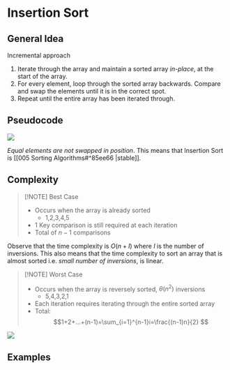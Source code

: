 # Insertion Sort
## General Idea
Incremental approach
1. Iterate through the array and maintain a sorted array _in-place_, at the start of the array.
2. For every element, loop through the sorted array backwards. Compare and swap the elements until it is in the correct spot.
3. Repeat until the entire array has been iterated through.

## Pseudocode
![](https://i.imgur.com/goWoPyc.png)

_Equal elements are not swapped in position_. This means that Insertion Sort is [[005 Sorting Algorithms#^85ee66 |stable]].
## Complexity
> [!NOTE] Best Case
> - Occurs when the array is already sorted
> 	- 1,2,3,4,5
> - 1 Key comparison is still required at each iteration
> - Total of $n-1$ comparisons

Observe that the time complexity is $O(n+I)$ where $I$ is the number of inversions. This also means that the time complexity to sort an array that is almost sorted i.e. _small number of inversions_, is linear. 

> [!NOTE] Worst Case
> - Occurs when the array is reversely sorted, $\theta(n^2)$ inversions
> 	- 5,4,3,2,1
> - Each iteration requires iterating through the entire sorted array
> - Total: $$1+2+...+(n-1)=\sum_{i=1}^{n-1}i=\frac{(n-1)n}{2} $$

![](https://i.imgur.com/ziRUDDA.png)

## Examples